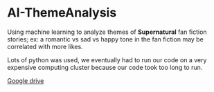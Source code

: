 # AI-ThemeAnalysis

Using machine learning to analyze themes of **Supernatural** fan fiction stories;
ex: a romantic vs sad vs happy tone in the fan fiction may be correlated with more likes.

Lots of python was used, we eventually had to run our code on a very expensive computing cluster because our code took too long to run.

[Google drive](https://drive.google.com/drive/u/1/folders/1ga8slYkOc8k2mxbS2Eln1BZdILeCyd8g)
